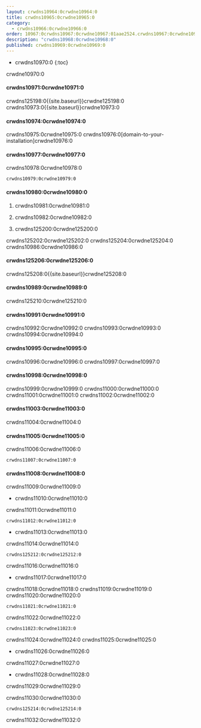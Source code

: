 ```yaml
---
layout: crwdns10964:0crwdne10964:0
title: crwdns10965:0crwdne10965:0
category:
  - crwdns10966:0crwdne10966:0
order: 10967:0crwdns10967:0crwdne10967:01aae2524.crwdns10967:0crwdne10967:001910crwdns10967:0crwdne10967:05crwdns10967:0crwdne10967:0
description: "crwdns10968:0crwdne10968:0"
published: crwdns10969:0crwdne10969:0
---
```

- crwdns10970:0
{:toc}

crwdne10970:0

#### crwdns10971:0crwdne10971:0

crwdns125198:0{{site.baseurl}}crwdne125198:0 crwdns10973:0{{site.baseurl}}crwdne10973:0

#### crwdns10974:0crwdne10974:0

crwdns10975:0crwdne10975:0 crwdns10976:0[domain-to-your-installation]crwdne10976:0

#### crwdns10977:0crwdne10977:0

crwdns10978:0crwdne10978:0

    crwdns10979:0crwdne10979:0
    

#### crwdns10980:0crwdne10980:0

1. crwdns10981:0crwdne10981:0

2. crwdns10982:0crwdne10982:0

3. crwdns125200:0crwdne125200:0

crwdns125202:0crwdne125202:0 crwdns125204:0crwdne125204:0 crwdns10986:0crwdne10986:0

#### crwdns125206:0crwdne125206:0

crwdns125208:0{{site.baseurl}}crwdne125208:0

#### crwdns10989:0crwdne10989:0

crwdns125210:0crwdne125210:0

#### crwdns10991:0crwdne10991:0

crwdns10992:0crwdne10992:0 crwdns10993:0crwdne10993:0 crwdns10994:0crwdne10994:0

#### crwdns10995:0crwdne10995:0

crwdns10996:0crwdne10996:0 crwdns10997:0crwdne10997:0

#### crwdns10998:0crwdne10998:0

crwdns10999:0crwdne10999:0 crwdns11000:0crwdne11000:0 crwdns11001:0crwdne11001:0 crwdns11002:0crwdne11002:0

#### crwdns11003:0crwdne11003:0

crwdns11004:0crwdne11004:0

#### crwdns11005:0crwdne11005:0

crwdns11006:0crwdne11006:0

    crwdns11007:0crwdne11007:0
    

#### crwdns11008:0crwdne11008:0

crwdns11009:0crwdne11009:0

- crwdns11010:0crwdne11010:0

crwdns11011:0crwdne11011:0

    crwdns11012:0crwdne11012:0
    

- crwdns11013:0crwdne11013:0

crwdns11014:0crwdne11014:0

    crwdns125212:0crwdne125212:0
    

crwdns11016:0crwdne11016:0

- crwdns11017:0crwdne11017:0

crwdns11018:0crwdne11018:0 crwdns11019:0crwdne11019:0 crwdns11020:0crwdne11020:0

    crwdns11021:0crwdne11021:0
    

crwdns11022:0crwdne11022:0

    crwdns11023:0crwdne11023:0
    

crwdns11024:0crwdne11024:0 crwdns11025:0crwdne11025:0

- crwdns11026:0crwdne11026:0

crwdns11027:0crwdne11027:0

- crwdns11028:0crwdne11028:0

crwdns11029:0crwdne11029:0

crwdns11030:0crwdne11030:0

    crwdns125214:0crwdne125214:0
    

crwdns11032:0crwdne11032:0